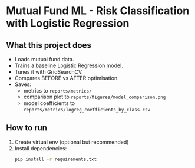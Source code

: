 # Mutual Fund ML - Risk Classification with Logistic Regression

## What this project does
- Loads mutual fund data.
- Trains a baseline Logistic Regression model.
- Tunes it with GridSearchCV.
- Compares BEFORE vs AFTER optimisation.
- Saves:
  - metrics to `reports/metrics/`
  - comparison plot to `reports/figures/model_comparison.png`
  - model coefficients to `reports/metrics/logreg_coefficients_by_class.csv`

## How to run
1. Create virtual env (optional but recommended)
2. Install dependencies:
   ```bash
   pip install -r requirements.txt
